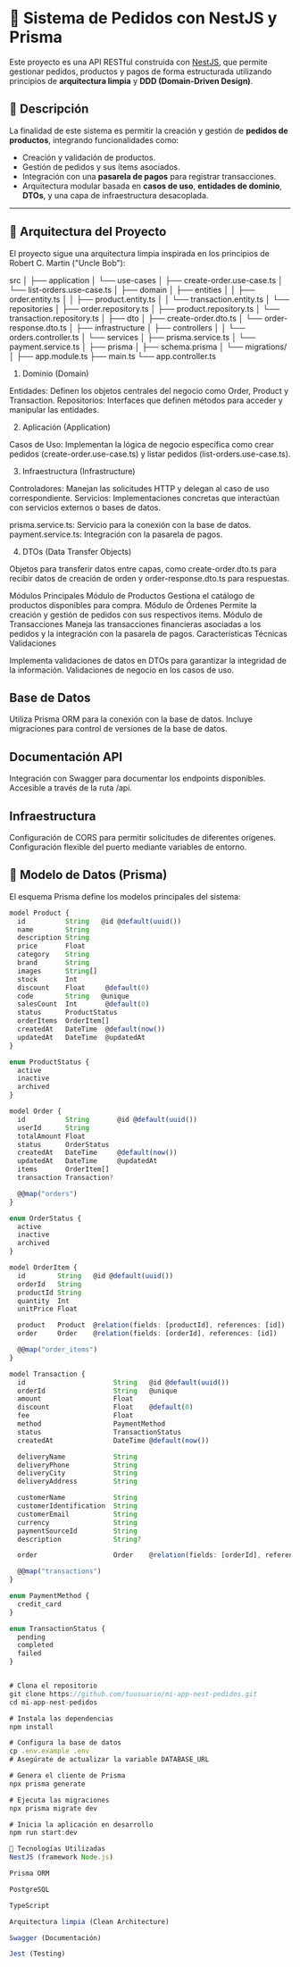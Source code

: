 # 🛒 Sistema de Pedidos con NestJS y Prisma

Este proyecto es una API RESTful construida con [NestJS](https://nestjs.com/), que permite gestionar pedidos, productos y pagos de forma estructurada utilizando principios de **arquitectura limpia** y **DDD (Domain-Driven Design)**.

## 🚀 Descripción

La finalidad de este sistema es permitir la creación y gestión de **pedidos de productos**, integrando funcionalidades como:

- Creación y validación de productos.
- Gestión de pedidos y sus ítems asociados.
- Integración con una **pasarela de pagos** para registrar transacciones.
- Arquitectura modular basada en **casos de uso**, **entidades de dominio**, **DTOs**, y una capa de infraestructura desacoplada.

---

## 🧱 Arquitectura del Proyecto

El proyecto sigue una arquitectura limpia inspirada en los principios de Robert C. Martin ("Uncle Bob"):



src
│
├── application
│   └── use-cases
│       ├── create-order.use-case.ts
│       └── list-orders.use-case.ts
│
├── domain
│   ├── entities
│   │   ├── order.entity.ts
│   │   ├── product.entity.ts
│   │   └── transaction.entity.ts
│   └── repositories
│       ├── order.repository.ts
│       ├── product.repository.ts
│       └── transaction.repository.ts
│
├── dto
│   ├── create-order.dto.ts
│   └── order-response.dto.ts
│
├── infrastructure
│   ├── controllers
│   │   └── orders.controller.ts
│   └── services
│       ├── prisma.service.ts
│       └── payment.service.ts
│
├── prisma
│   ├── schema.prisma
│   └── migrations/
│
├── app.module.ts
├── main.ts
└── app.controller.ts

1. Dominio (Domain)

Entidades: Definen los objetos centrales del negocio como Order, Product y Transaction.
Repositorios: Interfaces que definen métodos para acceder y manipular las entidades.

2. Aplicación (Application)

Casos de Uso: Implementan la lógica de negocio específica como crear pedidos (create-order.use-case.ts) y listar pedidos (list-orders.use-case.ts).

3. Infraestructura (Infrastructure)

Controladores: Manejan las solicitudes HTTP y delegan al caso de uso correspondiente.
Servicios: Implementaciones concretas que interactúan con servicios externos o bases de datos.

prisma.service.ts: Servicio para la conexión con la base de datos.
payment.service.ts: Integración con la pasarela de pagos.



4. DTOs (Data Transfer Objects)

Objetos para transferir datos entre capas, como create-order.dto.ts para recibir datos de creación de orden y order-response.dto.ts para respuestas.

Módulos Principales
Módulo de Productos
Gestiona el catálogo de productos disponibles para compra.
Módulo de Órdenes
Permite la creación y gestión de pedidos con sus respectivos items.
Módulo de Transacciones
Maneja las transacciones financieras asociadas a los pedidos y la integración con la pasarela de pagos.
Características Técnicas
Validaciones

Implementa validaciones de datos en DTOs para garantizar la integridad de la información.
Validaciones de negocio en los casos de uso.

## Base de Datos

Utiliza Prisma ORM para la conexión con la base de datos.
Incluye migraciones para control de versiones de la base de datos.

## Documentación API

Integración con Swagger para documentar los endpoints disponibles.
Accesible a través de la ruta /api.

## Infraestructura

Configuración de CORS para permitir solicitudes de diferentes orígenes.
Configuración flexible del puerto mediante variables de entorno.



## 🧾 Modelo de Datos (Prisma)

El esquema Prisma define los modelos principales del sistema:

```ts
model Product {
  id          String   @id @default(uuid())
  name        String
  description String
  price       Float
  category    String
  brand       String
  images      String[]
  stock       Int
  discount    Float     @default(0)
  code        String   @unique
  salesCount  Int       @default(0)
  status      ProductStatus
  orderItems  OrderItem[]
  createdAt   DateTime  @default(now())
  updatedAt   DateTime  @updatedAt
}

enum ProductStatus {
  active
  inactive
  archived
}

model Order {
  id          String       @id @default(uuid())
  userId      String
  totalAmount Float
  status      OrderStatus
  createdAt   DateTime     @default(now())
  updatedAt   DateTime     @updatedAt
  items       OrderItem[]
  transaction Transaction?

  @@map("orders")
}

enum OrderStatus {
  active
  inactive
  archived
}

model OrderItem {
  id        String   @id @default(uuid())
  orderId   String
  productId String
  quantity  Int
  unitPrice Float

  product   Product  @relation(fields: [productId], references: [id])
  order     Order    @relation(fields: [orderId], references: [id])

  @@map("order_items")
}

model Transaction {
  id                      String   @id @default(uuid())
  orderId                 String   @unique
  amount                  Float
  discount                Float    @default(0)
  fee                     Float
  method                  PaymentMethod
  status                  TransactionStatus
  createdAt               DateTime @default(now())

  deliveryName            String
  deliveryPhone           String
  deliveryCity            String
  deliveryAddress         String

  customerName            String
  customerIdentification  String
  customerEmail           String
  currency                String
  paymentSourceId         String
  description             String?

  order                   Order    @relation(fields: [orderId], references: [id])

  @@map("transactions")
}

enum PaymentMethod {
  credit_card
}

enum TransactionStatus {
  pending
  completed
  failed
}


# Clona el repositorio
git clone https://github.com/tuusuario/mi-app-nest-pedidos.git
cd mi-app-nest-pedidos

# Instala las dependencias
npm install

# Configura la base de datos
cp .env.example .env
# Asegúrate de actualizar la variable DATABASE_URL

# Genera el cliente de Prisma
npx prisma generate

# Ejecuta las migraciones
npx prisma migrate dev

# Inicia la aplicación en desarrollo
npm run start:dev

🧠 Tecnologías Utilizadas
NestJS (framework Node.js)

Prisma ORM

PostgreSQL

TypeScript

Arquitectura limpia (Clean Architecture)

Swagger (Documentación)

Jest (Testing)
